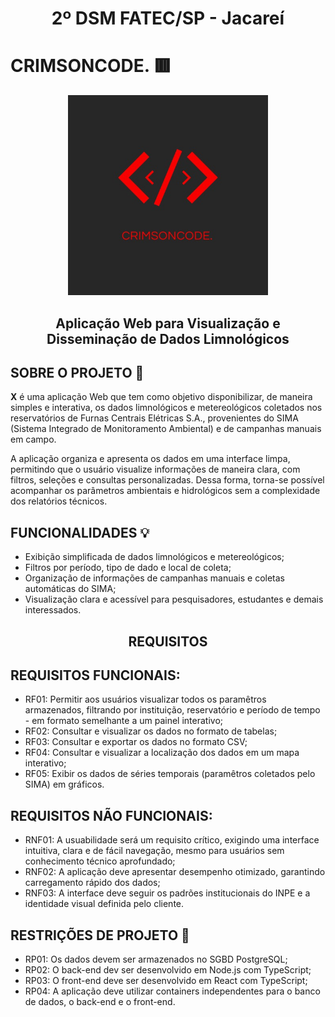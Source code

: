 <h1 align="center" >2º DSM FATEC/SP - Jacareí</h1>

# CRIMSONCODE. 🟥

<div align=center>
 <img src=assets/Logo.jpeg height=320px alt="Logo CrimsonCode.">
</div>



<h2 align="center">
  Aplicação Web para Visualização e Disseminação de Dados Limnológicos
</h2>

## SOBRE O PROJETO 📕

<p>
<strong>X</strong> é uma aplicação Web que tem como objetivo disponibilizar, de maneira simples e interativa, os dados limnológicos e metereológicos coletados nos reservatórios de Furnas Centrais Elétricas S.A., provenientes do SIMA (Sistema Integrado de Monitoramento Ambiental) e de campanhas manuais em campo.

A aplicação organiza e apresenta os dados em uma interface limpa, permitindo que o usuário visualize informações de maneira clara, com filtros, seleções e consultas personalizadas. Dessa forma, torna-se possível acompanhar os parâmetros ambientais e hidrológicos sem a complexidade dos relatórios técnicos.
</p>

## FUNCIONALIDADES 💡

<ul>
 <li>
  Exibição simplificada de dados limnológicos e metereológicos;
 </li>
 <li>
  Filtros por período, tipo de dado e local de coleta;
 </li>
 <li>
 Organização de informações de campanhas manuais e coletas automáticas do SIMA;
 </li>
 <li>
  Visualização clara e acessível para pesquisadores, estudantes e demais interessados.
 </li>
</ul>

<h2 align="center" >REQUISITOS</h2>

## REQUISITOS FUNCIONAIS: 

<ul>
 <li>
  RF01: Permitir aos usuários visualizar todos os paramêtros armazenados, filtrando por instituição, reservatório e período de tempo - em formato semelhante a um painel interativo;
 </li>
 <li>
  RF02: Consultar e visualizar os dados no formato de tabelas;
 </li>
 <li>
  RF03: Consultar e exportar os dados no formato CSV;
 </li>
 <li>
  RF04: Consultar e visualizar a localização dos dados em um mapa interativo;
 </li>
 <li>
  RF05: Exibir os dados de séries temporais (paramêtros coletados pelo SIMA) em gráficos.
 </li>
</ul>

## REQUISITOS NÃO FUNCIONAIS:

<ul>
 <li>
  RNF01: A usuabilidade será um requisito crítico, exigindo uma interface intuitiva, clara e de fácil navegação, mesmo para usuários sem conhecimento técnico aprofundado;
 </li>
 <li>
  RNF02: A aplicação deve apresentar desempenho otimizado, garantindo carregamento rápido dos dados;
 </li>
  <li>
  RNF03: A interface deve seguir os padrões institucionais do INPE e a identidade visual definida pelo cliente.
 </li>
</ul>

## RESTRIÇÕES DE PROJETO 🛑

<ul>
 <li>
  RP01: Os dados devem ser armazenados no SGBD PostgreSQL;
 </li>
 <li>
  RP02: O back-end dev ser desenvolvido em Node.js com TypeScript;
 </li>
  <li>
  RP03: O front-end deve ser desenvolvido em React com TypeScript;
 </li>
  <li>
  RP04: A aplicação deve utilizar containers independentes para o banco de dados, o back-end e o front-end.
 </li>
</ul>
